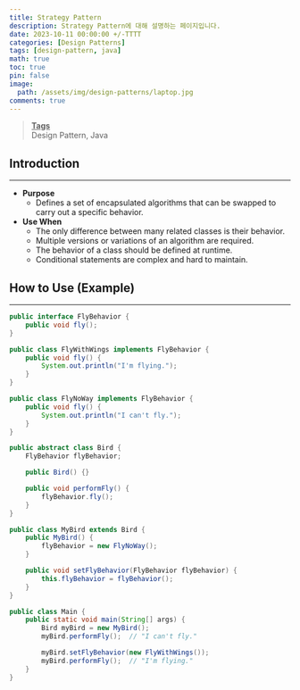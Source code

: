 ```yaml
---
title: Strategy Pattern
description: Strategy Pattern에 대해 설명하는 페이지입니다.
date: 2023-10-11 00:00:00 +/-TTTT
categories: [Design Patterns]
tags: [design-pattern, java]
math: true
toc: true
pin: false
image:
  path: /assets/img/design-patterns/laptop.jpg
comments: true
---
```


<blockquote class="prompt-info"><p><strong><u>Tags</u></strong> <br />
Design Pattern, Java</p></blockquote>

## Introduction

<hr />

- **Purpose**
  - Defines a set of encapsulated algorithms that can be swapped to carry out a specific behavior.
- **Use When**
  - The only difference between many related classes is their behavior.
  - Multiple versions or variations of an algorithm are required.
  - The behavior of a class should be defined at runtime.
  - Conditional statements are complex and hard to maintain.

## How to Use (Example)

<hr />

```java
public interface FlyBehavior {
    public void fly();
}

public class FlyWithWings implements FlyBehavior {
    public void fly() {
        System.out.println("I'm flying.");
    }
}

public class FlyNoWay implements FlyBehavior {
    public void fly() {
        System.out.println("I can't fly.");
    }
}
```

```java
public abstract class Bird {
    FlyBehavior flyBehavior;

    public Bird() {}

    public void performFly() {
        flyBehavior.fly();
    }
}

public class MyBird extends Bird {
    public MyBird() {
        flyBehavior = new FlyNoWay();
    }

    public void setFlyBehavior(FlyBehavior flyBehavior) {
        this.flyBehavior = flyBehavior();
    }
}
```

```java
public class Main {
    public static void main(String[] args) {
        Bird myBird = new MyBird();
        myBird.performFly();  // "I can't fly."

        myBird.setFlyBehavior(new FlyWithWings());
        myBird.performFly();  // "I'm flying."
    }
}
```

